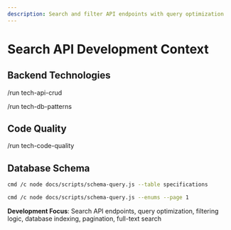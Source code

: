 ```yaml
---
description: Search and filter API endpoints with query optimization
---
```


# Search API Development Context

## Backend Technologies
/run tech-api-crud

/run tech-db-patterns

## Code Quality
/run tech-code-quality

## Database Schema
```bash
cmd /c node docs/scripts/schema-query.js --table specifications
```

```bash
cmd /c node docs/scripts/schema-query.js --enums --page 1
```

**Development Focus**: Search API endpoints, query optimization, filtering logic, database indexing, pagination, full-text search
